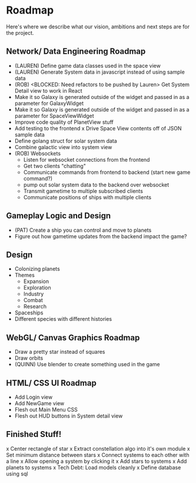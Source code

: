 # Roadmap

Here's where we describe what our vision, ambitions and next steps are for the project.

## Network/ Data Engineering Roadmap
- (LAUREN) Define game data classes used in the space view
- (LAUREN) Generate System data in javascript instead of using sample data
- (ROB) <BLOCKED: Need refactors to be pushed by Lauren> Get System Detail view to work in React
- Make it so Galaxy is generated outside of the widget and passed in as a parameter for GalaxyWidget
- Make it so Galaxy is generated outside of the widget and passed in as a parameter for SpaceViewWidget
- Improve code quality of PlanetView stuff
- Add testing to the frontend
x Drive Space View contents off of JSON sample data
- Define golang struct for solar system data
- Combine galactic view into system view
- (ROB) Websockets
    - Listen for websocket connections from the frontend
    - Get two clients "chatting"
    - Communicate commands from frontend to backend (start new game command?)
    - pump out solar system data to the backend over websocket
    - Transmit gametime to multiple subscribed clients
    - Communicate positions of ships with multiple clients


## Gameplay Logic and Design
- (PAT) Create a ship you can control and move to planets
- Figure out how gametime updates from the backend impact the game?


## Design
- Colonizing planets
- Themes
    - Expansion
    - Exploration
    - Industry
    - Combat
    - Research
- Spaceships
- Different species with different histories


## WebGL/ Canvas Graphics Roadmap
- Draw a pretty star instead of squares
- Draw orbits
- (QUINN) Use blender to create something used in the game


## HTML/ CSS UI Roadmap
- Add Login view
- Add NewGame view
- Flesh out Main Menu CSS
- Flesh out HUD buttons in System detail view


## Finished Stuff!
x Center rectangle of star
x Extract constellation algo into it's own module
x Set minimum distance between stars
x Connect systems to each other with a line
x Allow opening a system by clicking it
x Add stars to systems
x Add planets to systems
x Tech Debt: Load models cleanly
x Define database using sql
